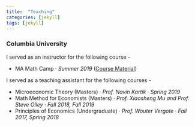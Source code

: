 ```yaml
---
title:  "Teaching"
categories: [jekyll]
tags: [jekyll]
---
```

<h3 id="columbia-university"><b>Columbia University</b></h3>
<p>I served as an instructor for the following course -
<!---
<br />(<a href="" target="_blank">Course evaluations</a>)</p>
-->
<ul>
  <li> MA Math Camp  &middot; <em>Summer 2019</em> (<a href="https://github.com/vinayakiyer/Columbia-MA-Math-Camp-2019" target="_blank">Course Material</a>) </li>
</ul>
<p>I served as a teaching assistant for the following courses -
<!---
<br />(<a href="" target="_blank">Course evaluations</a>)</p>
-->
<ul>
  <li>Microeconomic Theory (Masters) &middot; <em>Prof. Navin Kartik &middot; Spring 2019 </em></li>
  <li>Math Method for Economists (Masters) &middot; <em>Prof. Xiaosheng Mu and Prof. Steve Olley &middot; Fall 2018, Fall 2019</em></li>
  <li>Principles of Economics (Undergraduate) &middot; <em>Prof. Wouter Vergote &middot; Fall 2017, Spring 2018 </em></li>

</ul>

